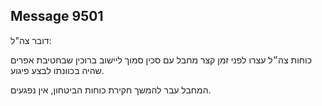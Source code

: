 ## Message 9501

דובר צה"ל: 

כוחות צה״ל עצרו לפני זמן קצר מחבל עם סכין סמוך ליישוב ברוכין שבחטיבת אפרים שהיה בכוונתו לבצע פיגוע. 

המחבל עבר להמשך חקירת כוחות הביטחון, אין נפגעים.

